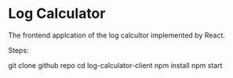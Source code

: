 # Log Calculator
The frontend applcation of the log calcultor implemented by React.

Steps:

git clone github repo
cd log-calculator-client
npm install
npm start

